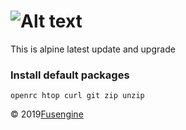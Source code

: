 ![Alt text](https://cdn.fusengine.ch/docker/alpine.svg)
===================================================


This is alpine latest update and upgrade

### Install default packages

```
openrc htop curl git zip unzip
```
&copy; 2019[Fusengine](http://fusengine.com)
